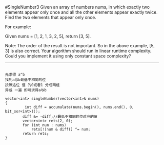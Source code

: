 #SingleNumber3
Given an array of numbers nums, in which exactly two elements appear only once and all the other elements appear exactly twice.
Find the two elements that appear only once.

For example:

Given nums = [1, 2, 1, 3, 2, 5], return [3, 5].

Note:
The order of the result is not important. So in the above example, [5, 3] is also correct.
Your algorithm should run in linear runtime complexity. Could you implement it using only constant space complexity?



---


```

先求得 a^b
找到a与b最低不相同的位
按照这位 值 的0或者1 分成两组 
异或 一遍 即可求得a与b

vector<int> singleNumber(vector<int>& nums)
{
         int diff = accumulate(nums.begin(), nums.end(), 0, bit_xor<int>());
        diff &= -diff;//最低不相同的位对应的值
        vector<int> rets(2, 0);
        for (int num : nums)
            rets[!(num & diff)] ^= num;
        return rets;
}
```